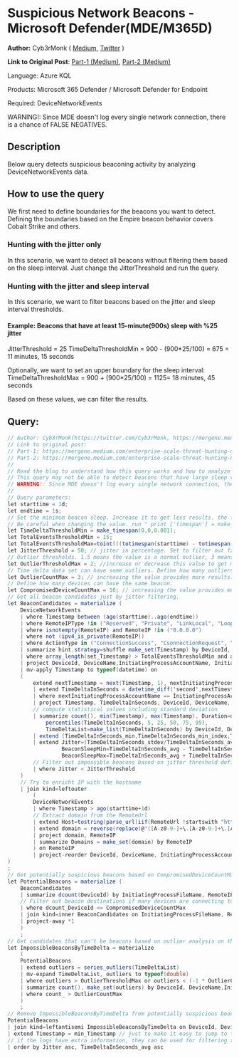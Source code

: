 # Suspicious Network Beacons - Microsoft Defender(MDE/M365D)
**Author:** Cyb3rMonk ( [Medium](https://mergene.medium.com), [Twitter](https://twitter.com/Cyb3rMonk) )

**Link to Original Post**: [Part-1 (Medium)](https://mergene.medium.com/enterprise-scale-threat-hunting-network-beacon-detection-with-unsupervised-machine-learning-and-277c4c30304f), 
[Part-2 (Medium)](https://mergene.medium.com/enterprise-scale-threat-hunting-network-beacon-detection-with-unsupervised-ml-and-kql-part-2-bff46cfc1e7e)

Language: Azure KQL

Products: Microsoft 365 Defender / Microsoft Defender for Endpoint

Required: DeviceNetworkEvents  

WARNING!: Since MDE doesn't log every single network connection, there is a chance of FALSE NEGATIVES. 


## Description

Below query detects suspicious beaconing activity by analyzing DeviceNetworkEvents data.

## How to use the query
We first need to define boundaries for the beacons you want to detect. Defining the boundaries based on the Empire beacon behavior covers Cobalt Strike and others.
### Hunting with the jitter only
In this scenario, we want to detect all beacons without filtering them based on the sleep interval. Just change the JitterThreshold and run the query.
### Hunting with the jitter and sleep interval
In this scenario, we want to filter beacons based on the jitter and sleep interval thresholds. 
#### Example: Beacons that have at least 15-minute(900s) sleep with %25 jitter
JitterThreshold = 25
TimeDeltaThresholdMin = 900 -  (900*25/100) = 675 = 11 minutes, 15 seconds

Optionally, we want to set an upper boundary for the sleep interval:
TimeDeltaThresholdMax = 900 + (900*25/100) = 1125= 18 minutes, 45 seconds

Based on these values, we can filter the results.

**Query:**
---

```C#
// Author: Cyb3rMonk(https://twitter.com/Cyb3rMonk, https://mergene.medium.com)
// Link to original post:
// Part-1: https://mergene.medium.com/enterprise-scale-threat-hunting-network-beacon-detection-with-unsupervised-machine-learning-and-277c4c30304f
// Part-2: https://mergene.medium.com/enterprise-scale-threat-hunting-network-beacon-detection-with-unsupervised-ml-and-kql-part-2-bff46cfc1e7e
//
// Read the blog to understand how this query works and how to analyze the results.
// This query may not be able to detect beacons that have large sleep values like 6h-1d. Refactoring and additional analysis are required. 
// WARNING!: Since MDE doesn't log every single network connection, there is a chance of FALSE NEGATIVES. 
//
// Query parameters:
let starttime = 1d;
let endtime = 1s;
// Set the minimum beacon sleep. Increase it to get less results. the format is (hour,minute,second.milisecond).
// Be careful when changing the value. run " print ['timespan'] = make_timespan(0, x, y) " to verify you have the correct value set. 
let TimeDeltaThresholdMin = make_timespan(0,0,0.001);  
let TotalEventsThresholdMin = 15;
let TotalEventsThresholdMax=toint(((totimespan(starttime) - totimespan(endtime))/TimeDeltaThresholdMin));
let JitterThreshold = 50; // jitter in percentage. Set to filter out false positives: small threshold means tighter filtering/fewer results.
// Outlier thresholds. 1.5 means the value is a normal outlier, 3 means the value is far far out.
let OutlierThresholdMax = 2; //increase or decrease this value to get more or less results
// Time delta data set can have some outliers. Define how many outliers are acceptable for a beacon. Values between 1 to 3 should be fine.
let OutlierCountMax = 3; // increasing the value provides more results.
// Define how many devices can have the same beacon. 
let CompromisedDeviceCountMax = 10; // increasing the value provides more results. 
// Get all beacon candidates just by jitter filtering.
let BeaconCandidates = materialize (
    DeviceNetworkEvents
    | where Timestamp between (ago(starttime)..ago(endtime))
    | where RemoteIPType !in ("Reserved", "Private", "LinkLocal", "Loopback")
    | where isnotempty(RemoteIP) and RemoteIP !in ("0.0.0.0") 
    | where not (ipv4_is_private(RemoteIP))
    | where ActionType in ("ConnectionSuccess", "CsonnectionRequest", "CsonnectionFailed") // Fix the typos if you want to inlcude connreq. and connfail. 
    | summarize hint.strategy=shuffle make_set(Timestamp) by DeviceId, DeviceName,InitiatingProcessAccountName, InitiatingProcessAccountDomain, InitiatingProcessFileName, RemoteIP, RemotePort
    | where array_length(set_Timestamp) > TotalEventsThresholdMin and array_length(set_Timestamp) < TotalEventsThresholdMax
    | project DeviceId, DeviceName,InitiatingProcessAccountName, InitiatingProcessAccountDomain, InitiatingProcessFileName, RemoteIP, RemotePort, Timestamp=array_sort_asc(set_Timestamp)
    | mv-apply Timestamp to typeof(datetime) on 
    (     
        extend nextTimestamp = next(Timestamp, 1), nextInitiatingProcessAccountName = next(InitiatingProcessAccountName, 1), nextDeviceId = next(DeviceId, 1), nextDeviceName = next(DeviceName, 1), nextRemoteIP = next(RemoteIP, 1), nextRemotePort = next(RemotePort, 1), nextInitiatingProcessFileName = next(InitiatingProcessFileName, 1)
        | extend TimeDeltaInSeconds = datetime_diff('second',nextTimestamp,Timestamp)
        | where nextInitiatingProcessAccountName == InitiatingProcessAccountName and nextDeviceId == DeviceId and nextDeviceName == DeviceName and nextInitiatingProcessFileName == InitiatingProcessFileName and nextRemoteIP == RemoteIP and nextRemotePort == RemotePort
        | project Timestamp, TimeDeltaInSeconds, DeviceId, DeviceName, InitiatingProcessAccountName, InitiatingProcessFileName, RemoteIP, RemotePort
        // compute statistical values including standard deviation
        | summarize count(), min(Timestamp), max(Timestamp), Duration=datetime_diff("second", max(Timestamp), min(Timestamp)), 
            percentiles(TimeDeltaInSeconds, 5, 25, 50, 75, 95), 
            TimeDeltaList=make_list(TimeDeltaInSeconds) by DeviceId, DeviceName, InitiatingProcessAccountName, InitiatingProcessFileName, RemoteIP, RemotePort
        | extend (TimeDeltaInSeconds_min,TimeDeltaInSeconds_min_index,TimeDeltaInSeconds_max,TimeDeltaInSeconds_max_index,TimeDeltaInSeconds_avg,TimeDeltaInSeconds_stdev,TimeDeltaInSeconds_variance)=series_stats(TimeDeltaList)
        | extend Jitter=(TimeDeltaInSeconds_stdev/TimeDeltaInSeconds_avg)*100,
                 BeaconSleepMin=TimeDeltaInSeconds_avg - TimeDeltaInSeconds_stdev,
                 BeaconSleepMax=TimeDeltaInSeconds_avg + TimeDeltaInSeconds_stdev
        // Filter out impossible beacons based on jitter threshold defined.
        | where Jitter < JitterThreshold
    )
    // Try to enricht IP with the hostname
    | join kind=leftouter
        (
        DeviceNetworkEvents
        | where Timestamp > ago(starttime+1d)
        // Extract domain from the RemoteUrl
        | extend Host=tostring(parse_url(iif(RemoteUrl !startswith "http", strcat(@'http://',RemoteUrl),RemoteUrl)).Host)
        | extend domain = reverse(replace(@'([A-z0-9-]+\.[A-z0-9-]+\.[A-z0-9-]+)\..*',@'\1',reverse(Host)))
        | project domain, RemoteIP
        | summarize Domains = make_set(domain) by RemoteIP
        ) on RemoteIP
        | project-reorder DeviceId, DeviceName, InitiatingProcessAccountName, InitiatingProcessAccountDomain
)
;
// Get potentially suspicious beacons based on CompromisedDeviceCountMax
let PotentialBeacons = materialize (
    BeaconCandidates
    | summarize dcount(DeviceId) by InitiatingProcessFileName, RemoteIP, RemotePort
    // Filter out beacon destinations if many devices are connecting to it (like windows update)
    | where dcount_DeviceId <= CompromisedDeviceCountMax
    | join kind=inner BeaconCandidates on InitiatingProcessFileName, RemoteIP, RemotePort
    | project-away *1
    )
    ;
// Get candidates that can't be beacons based on outlier analysis on the time delta
let ImpossibleBeaconsByTimeDelta = materialize 
    (
    PotentialBeacons
    | extend outliers = series_outliers(TimeDeltaList)
    | mv-expand TimeDeltaList, outliers to typeof(double)
    | where outliers > OutlierThresholdMax or outliers < (-1 * OutlierCountMax) // outlier can be negative or positive.
    | summarize count(), make_set(outliers) by DeviceId, DeviceName,InitiatingProcessAccountName, InitiatingProcessAccountDomain, InitiatingProcessFileName, RemoteIP, RemotePort
    | where count_ > OutlierCountMax
    )
    ;
// Remove ImpossibleBeaconsByTimeDelta from potentially suspicious beacons. 
PotentialBeacons
| join kind=leftantisemi ImpossibleBeaconsByTimeDelta on DeviceId, DeviceName,InitiatingProcessAccountName, InitiatingProcessAccountDomain, InitiatingProcessFileName, RemoteIP, RemotePort
| extend Timestamp = min_Timestamp // just to make it easy to jump to the device timeline etc. 
// if the logs have extra information, they can be used for filtering the nonmalicious destinations
| order by Jitter asc, TimeDeltaInSeconds_avg asc
```
